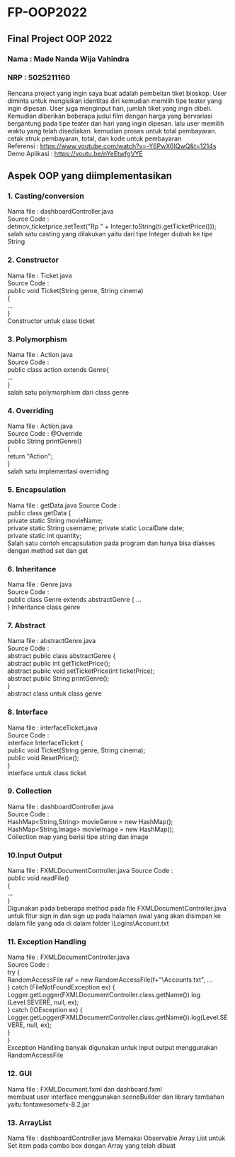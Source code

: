 # FP-OOP2022
## Final Project OOP 2022

### Nama    : Made Nanda Wija Vahindra  
### NRP     : 5025211160  

Rencana project yang ingin saya buat adalah pembelian tiket bioskop. User diminta untuk mengisikan identitas diri kemudian memilih tipe teater yang ingin dipesan. User juga menginput hari, jumlah tiket yang ingin dibeli. Kemudian diberikan beberapa judul film dengan harga yang bervariasi bergantung pada tipe teater dan hari yang ingin dipesan. lalu user memilih waktu yang telah disediakan. kemudian proses untuk total pembayaran. cetak struk pembayaran, total, dan kode untuk pembayaran  
Referensi   : https://www.youtube.com/watch?v=-Y6PwX6IQwQ&t=1214s  
Demo Aplikasi : https://youtu.be/nYeEtwfgVYE
## Aspek OOP yang diimplementasikan

### 1. Casting/conversion
Nama file : dashboardController.java  
Source Code :  
detmov_ticketprice.setText("Rp " + Integer.toString(ti.getTicketPrice()));  
salah satu casting yang dilakukan yaitu dari tipe Integer diubah ke tipe String  
### 2. Constructor  
Nama file : Ticket.java  
Source Code :  
public void Ticket(String genre, String cinema)  
    {  
        ...  
    }  
Constructor untuk class ticket  
### 3. Polymorphism
Nama file : Action.java  
Source Code :  
public class action extends Genre{  
 ...  
}  
salah satu polymorphism dari class genre

### 4. Overriding  
Nama file : Action.java  
Source Code :
@Override  
    public String printGenre()  
    {  
        return "Action";  
    }  
salah satu implementasi overriding  
### 5. Encapsulation  
Nama file : getData.java
Source Code :  
public class getData {  
    private static String movieName;  
    private static String username; 
    private static LocalDate date;  
    private static int quantity;  
Salah satu contoh encapsulation pada program dan hanya bisa diakses dengan method set dan get  
### 6. Inheritance  
Nama file : Genre.java  
Source Code :  
public class Genre extends abstractGenre
{
    ...  
}
Inheritance class genre
### 7. Abstract  
Nama file : abstractGenre.java  
Source Code :  
abstract public class abstractGenre {  
    abstract public int getTicketPrice();  
    abstract public void setTicketPrice(int ticketPrice);  
    abstract public String printGenre();  
}  
abstract class untuk class genre

### 8. Interface
Nama file : interfaceTicket.java  
Source Code :  
interface InterfaceTicket {  
    public void Ticket(String genre, String cinema);  
    public void ResetPrice();  
}  
interface untuk class ticket

### 9. Collection  
Nama file : dashboardController.java  
Source Code :  
HashMap<String,String> movieGenre = new HashMap();  
HashMap<String,Image> movieImage = new HashMap();  
Collection map yang berisi tipe string dan image  

### 10.Input Output  
Nama file : FXMLDocumentController.java
Source Code :  
public void readFile()  
    {  
        ...  
    }  
Digunakan pada beberapa method pada file FXMLDocumentController.java untuk fitur sign in dan sign up pada halaman awal yang akan disimpan ke dalam file yang ada di dalam folder \\Logins\\Account.txt  

### 11. Exception Handling  
Nama file : FXMLDocumentController.java  
Source Code :  
try {  
            RandomAccessFile raf = new RandomAccessFile(f+"\\Accounts.txt", ...  
        } catch (FileNotFoundException ex) {  
            Logger.getLogger(FXMLDocumentController.class.getName()).log  (Level.SEVERE, null, ex);  
        } catch (IOException ex) {  
            Logger.getLogger(FXMLDocumentController.class.getName()).log(Level.SEVERE, null, ex);  
        }  
}  
Exception Handling banyak digunakan untuk input output menggunakan RandomAccessFile  
### 12. GUI  
Nama file : FXMLDocument.fxml dan dashboard.fxml  
membuat user interface menggunakan sceneBuilder dan library tambahan yaitu fontawesomefx-8.2.jar

### 13. ArrayList
Nama file : dashboardController.java
Memakai Observable Array List untuk Set item pada combo box dengan Array yang telah dibuat
